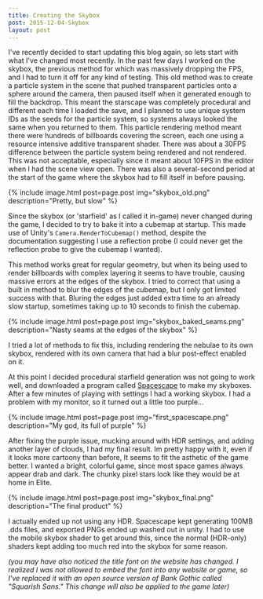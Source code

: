 ```yaml
---
title: Creating the Skybox
post: 2015-12-04-Skybox
layout: post
---
```


I've recently decided to start updating this blog again, so lets start with what I've changed most recently. In the past few days I worked on the skybox, the previous method for which was massively dropping the FPS, and I had to turn it off for any kind of testing. This old method was to create a particle system in the scene that pushed transparent particles onto a sphere around the camera, then paused itself when it generated enough to fill the backdrop. This meant the starscape was completely procedural and different each time I loaded the save, and I planned to use unique system IDs as the seeds for the particle system, so systems always looked the same when you returned to them. This particle rendering method meant there were hundreds of billboards covering the screen, each one using a resource intensive additive transparent shader. There was about a 30FPS difference between the particle system being rendered and not rendered. This was not acceptable, especially since it meant about 10FPS in the editor when I had the scene view open. There was also a several-second period at the start of the game where the skybox had to fill itself in before pausing.

{% include image.html post=page.post img="skybox_old.png" description="Pretty, but slow" %}

Since the skybox (or 'starfield' as I called it in-game) never changed during the game, I decided to try to bake it into a cubemap at startup. This made use of Unity's `Camera.RenderToCubemap()` method, despite the documentation suggesting I use a reflection probe (I could never get the reflection probe to give the cubemap I wanted). 

This method works great for regular geometry, but when its being used to render billboards with complex layering it seems to have trouble, causing massive errors at the edges of the skybox. I tried to correct that using a built in method to blur the edges of the cubemap, but I only got limited success with that. Bluring the edges just added extra time to an already slow startup, sometimes taking up to 10 seconds to finish the cubemap.

{% include image.html post=page.post img="skybox_baked_seams.png" description="Nasty seams at the edges of the skybox" %}

I tried a lot of methods to fix this, including rendering the nebulae to its own skybox, rendered with its own camera that had a blur post-effect enabled on it.

At this point I decided procedural starfield generation was not going to work well, and downloaded a program called [Spacescape](http://alexcpeterson.com/spacescape/) to make my skyboxes. After a few minutes of playing with settings I had a working skybox. I had a problem with my monitor, so it turned out a little too purple...

{% include image.html post=page.post img="first_spacescape.png" description="My god, its full of purple" %}

After fixing the purple issue, mucking around with HDR settings, and adding another layer of clouds, I had my final result. Im pretty happy with it, even if it looks more cartoony than before, It seems to fit the asthetic of the game better. I wanted a bright, colorful game, since most space games always appear drab and dark. The chunky pixel stars look like they would be at home in Elite.

{% include image.html post=page.post img="skybox_final.png" description="The final product" %}

I actually ended up not using any HDR. Spacescape kept generating 100MB .dds files, and exported PNGs ended up washed out in unity. I had to use the mobile skybox shader to get around this, since the normal (HDR-only) shaders kept adding too much red into the skybox for some reason.

_(you may have also noticed the title font on the website has changed. I realized I was not allowed to embed the font into any website or game, so I've replaced it with an open source version of Bank Gothic called "Squarish Sans." This change will also be applied to the game later)_